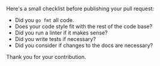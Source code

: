 Here's a small checklist before publishing your pull request:

* Did you ``go fmt`` all code.
* Does your code style fit with the rest of the code base?
* Did you run a linter if it makes sense?
* Did you write tests if necessary?
* Did you consider if changes to the docs are necessary?

Thank you for your contribution.
